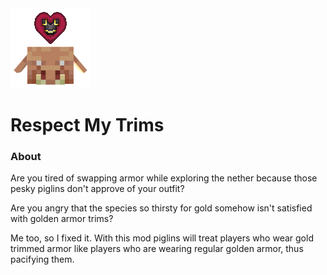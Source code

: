 <img src="src/main/resources/assets/respectmytrims/respectmytrims.png"/>

# Respect My Trims

### About

Are you tired of swapping armor while exploring the nether because those pesky piglins don't approve of your outfit?

Are you angry that the species so thirsty for gold somehow isn't satisfied with golden armor trims?

Me too, so I fixed it. With this mod piglins will treat players who wear gold trimmed armor like players who are wearing regular golden armor, thus pacifying them.

